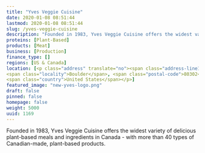 ```yaml
---
title: "Yves Veggie Cuisine"
date: 2020-01-08 08:51:44
lastmod: 2020-01-08 08:51:44
slug: /yves-veggie-cuisine
description: "Founded in 1983, Yves Veggie Cuisine offers the widest variety of delicious plant-based meals and ingredients in Canada - with more than 40 types of Canadian-made, plant-based products."
proteins: [Plant-Based]
products: [Meat]
business: [Production]
finance_type: []
regions: [US & Canada]
location: [<p class="address" translate="no"><span class="address-line1">19th Street</span><br>
<span class="locality">Boulder</span>, <span class="postal-code">80302</span><br>
<span class="country">United States</span></p>]
featured_image: "new-yves-logo.png"
draft: false
pinned: false
homepage: false
weight: 5000
uuid: 1169
---
```

<p>Founded in 1983, Yves Veggie Cuisine offers the widest variety of delicious plant-based meals and ingredients in Canada - with more than 40 types of Canadian-made, plant-based products.</p>
